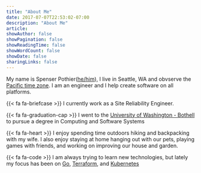 ```yaml
---
title: "About Me"
date: 2017-07-07T22:53:02-07:00
description: "About Me"
article:
showAuthor: false
showPagination: false
showReadingTime: false
showWordCount: false
showDate: false
sharingLinks: false
---
```


My name is Spenser Pothier([he/him](https://pronoun.is/he/him/)), I live in Seattle, WA and obvserve the [Pacific time zone](https://time.is/Seattle). I am an engineer and I help create software on all platforms. 

{{< fa fa-briefcase >}} I currently work as a Site Reliability Engineer.

{{< fa fa-graduation-cap >}} I went to the [University of Washington - Bothell](http://uwb.edu/css) to pursue a degree in Computing and Software Systems

{{< fa fa-heart >}} I enjoy spending time outdoors hiking and backpacking with my wife. I also enjoy staying at home hanging out with our pets, playing games with friends, and working on improving our house and garden.

{{< fa fa-code >}} I am always trying to learn new technologies, but lately my focus has been on [Go](https://golang.org), [Terraform](https://www.terraform.io/), and [Kubernetes](https://kubernetes.io)

<!-- {{< fa fa-file-text-o >}} My [projects page](/projects/) is where you can see a number of side projects I've worked on. You can also view my most recently update resume [here](/spenser_resume_latest.pdf) -->
